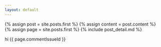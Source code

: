 ```yaml
---
layout: default
---
```


<div class="blog-index">  
  {% assign post = site.posts.first %}
  {% assign content = post.content %}
  {% assign page = site.posts.first %}
  {% include post_detail.md %}
</div>

hi {{ page.commentIssueId }}